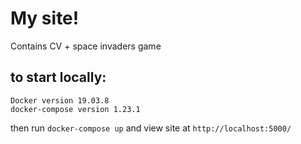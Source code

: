 # My site!

Contains CV + space invaders game

## to start locally:
```
Docker version 19.03.8
docker-compose version 1.23.1
```
then run `docker-compose up` and view site at `http://localhost:5000/`
